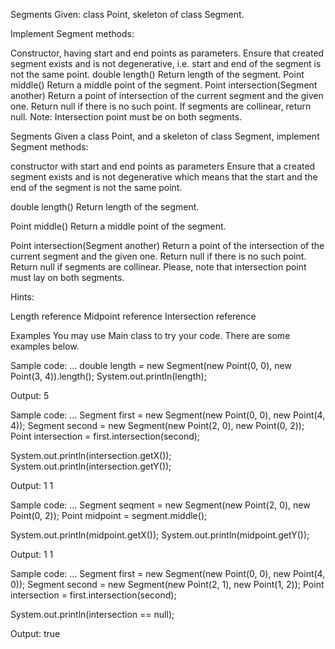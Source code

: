 Segments
Given: class Point, skeleton of class Segment.

Implement Segment methods:

Constructor, having start and end points as parameters.
Ensure that created segment exists and is not degenerative, i.e. start and end of the segment is not the same point.
double length()
Return length of the segment.
Point middle()
Return a middle point of the segment.
Point intersection(Segment another)
Return a point of intersection of the current segment and the given one.
Return null if there is no such point.
If segments are collinear, return null.
Note: Intersection point must be on both segments.

Segments
Given a class Point,
and a skeleton of class Segment,
implement Segment methods:

constructor with start and end points as parameters
Ensure that a created segment exists and is not degenerative which means that the start and the end of the segment is not the same point.

double length()
Return length of the segment.

Point middle()
Return a middle point of the segment.

Point intersection(Segment another)
Return a point of the intersection of the current segment and the given one.
Return null if there is no such point.
Return null if segments are collinear.
Please, note that intersection point must lay on both segments.

Hints:

Length reference
Midpoint reference
Intersection reference


Examples
You may use Main class to try your code.
There are some examples below.

Sample code:
...
double length = new Segment(new Point(0, 0), new Point(3, 4)).length();
System.out.println(length);

Output: 5

Sample code:
...
Segment first = new Segment(new Point(0, 0), new Point(4, 4));
Segment second = new Segment(new Point(2, 0), new Point(0, 2));
Point intersection = first.intersection(second);

System.out.println(intersection.getX());
System.out.println(intersection.getY());

Output:
1
1

Sample code:
...
Segment seqment = new Segment(new Point(2, 0), new Point(0, 2));
Point midpoint = segment.middle();

System.out.println(midpoint.getX());
System.out.println(midpoint.getY());

Output:
1
1

Sample code:
...
Segment first = new Segment(new Point(0, 0), new Point(4, 0));
Segment second = new Segment(new Point(2, 1), new Point(1, 2));
Point intersection = first.intersection(second);

System.out.println(intersection == null);

Output:
true

